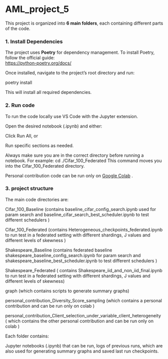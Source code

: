 # AML_project_5



This project is organized into **6 main folders**, each containing different parts of the code.  

### 1. Install Dependencies
The project uses **Poetry** for dependency management. To install Poetry, follow the official guide:  
https://python-poetry.org/docs/  

Once installed, navigate to the project’s root directory and run:

poetry install 

This will install all required dependencies.

### 2. Run code

To run the code locally use VS Code with the Jupyter extension.

Open the desired notebook (.ipynb) and either:

Click Run All, or

Run specific sections as needed.

Always make sure you are in the correct directory before running a notebook. For example:
cd ./Cifar_100_Federated
This command moves you into the Cifar_100_Federated directory.

Personal contribution code can be run only on  [Google Colab](https://colab.research.google.com) .

### 3. project structure

The main code directories are:

Cifar_100_Baseline (contains baseline_cifar_config_search.ipynb used for param search  and baseline_cifar_search_best_scheduler.ipynb  to test different schedulers  )

Cifar_100_Federated (contains Heterogeneous_checkpoints_federated.ipynb  to run test in a federated setting with different shardings, J values and different levels of skewness )

Shakespeare_Baseline (contains federated baseline shakespeare_baseline_config_search.ipynb for param search  and shakespeare_baseline_best_scheduler.ipynb to test different schedulers  )

Shakespeare_Federated ( contains Shakespeare_iid_and_non_iid_final.ipynb to run test in a federated setting with different shardings, J values and different levels of skewness)

graph  (which contains scripts to generate summary graphs)

personal_contribution_Diversity_Score_sampling (which contains a personal contribution and can be run only on colab )

personal_contribution_Client_selection_under_variable_client_heterogeneity ( which contains the other  personal contribution and can be run only on colab )

Each folder contains:

Jupyter notebooks (.ipynb) that can be run, logs of previous runs, which are also used for generating summary graphs and saved last run checkpoints.
